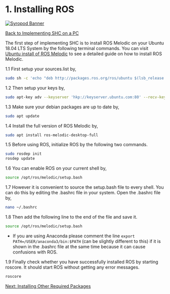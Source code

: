 # 1. Installing ROS

[![Syropod Banner](https://i.imgur.com/QyMTwG3.jpg "CSIRO Robotics")](https://research.csiro.au/robotics/)

[Back to Implementing SHC on a PC](shc_pc.md)

The first step of implementing SHC is to install ROS Melodic on your Ubuntu 18.04 LTS System by the following terminal commands. You can visit [Ubuntu install of ROS Melodic](http://wiki.ros.org/melodic/Installation/Ubuntu) to see a detailed guide on how to install ROS Melodic.

1.1 First setup your sources.list by,

```bash
sudo sh -c 'echo "deb http://packages.ros.org/ros/ubuntu $(lsb_release -sc) main" > /etc/apt/sources.list.d/ros-latest.list'
```

1.2 Then setup your keys by,

```bash
sudo apt-key adv --keyserver 'hkp://keyserver.ubuntu.com:80' --recv-key C1CF6E31E6BADE8868B172B4F42ED6FBAB17C654
```

1.3 Make sure your debian packages are up to date by,

```bash
sudo apt update
```

1.4 Install the full version of ROS Melodic by,

```bash
sudo apt install ros-melodic-desktop-full
```

1.5 Before using ROS, initialize ROS by the following two commands.

```bash
sudo rosdep init
rosdep update
```

1.6 You can enable ROS on your current shell by,

```bash
source /opt/ros/melodic/setup.bash
```

1.7 However it is convenient to source the setup.bash file to every shell. You can do this by editing the .bashrc file in your system. Open the .bashrc file by,

```bash
nano ~/.bashrc
```

1.8 Then add the following line to the end of the file and save it.

```bash
source /opt/ros/melodic/setup.bash
```

* If you are using Anaconda please comment the line `export PATH=/USER/anaconda3/bin:$PATH` (can be slightly different to this) if it is shown in the .bashrc file at the same time because it can cause confusions with ROS.

1.9 Finally check whether you have successfully installed ROS by starting roscore. It should start ROS without getting any error messages.

```bash
roscore
```

[Next: Installing Other Required Packages](shc_pc_install_other.md)
